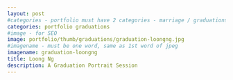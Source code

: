 ```yaml
---
layout: post
#categories - portfolio must have 2 categories - marriage / graduations / events
categories: portfolio graduations
#image - for SEO
image: portfolio/thumb/graduations/graduation-loongng.jpg
#imagename - must be one word, same as 1st word of jpeg
imagename: graduation-loongng
title: Loong Ng
description: A Graduation Portrait Session
---
```

